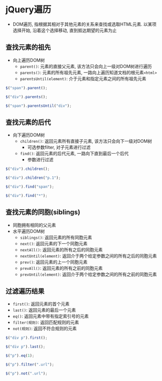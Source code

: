 # jQuery遍历

* DOM遍历, 指根据其相对于其他元素的关系来查找或选取HTML元素. 以某项选择开始, 沿着这个选择移动, 直到抵达期望的元素为止


## 查找元素的祖先

* 向上遍历DOM树
    - `parent()`: 元素的直接父元素, 该方法只会向上一级对DOM树进行遍历
    - `parents()`: 元素的所有祖先元素, 一路向上遍历知道文档的根元素`<html>`
    - `parentsUntil(element)`: 介于元素和指定元素之间的所有祖先元素

```javascript
$("span").parent();

$("div").parents();

$("span").parentsUntil("div");
```

## 查找元素的后代

* 向下遍历DOM树
    - `children()`: 返回元素所有直接子元素, 该方法只会向下一级对DOM树
        - 可选参数filter, 对子元素进行过滤
    - `find()`: 返回元素的后代元素, 一路向下直到最后一个后代
        - 参数进行过滤

```javascript
$("div").children();

$("div").children("p.1");

$("div").find("span");

$("div").find("*");
```

## 查找元素的同胞(siblings)

* 同胞拥有相同的父元素
* 水平遍历DOM树
    - `siblings()`: 返回元素的所有同胞元素
    - `next()`: 返回元素的下一个同胞元素
    - `nextAll()`: 返回元素的所有之后的同胞元素
    - `nextUntil(element)`: 返回介于两个给定参数之间的所有之后的同胞元素
    - `prev()`: 返回元素的上一个同胞元素
    - `prevAll()`: 返回元素的所有之前的同胞元素
    - `prevUntil(element)`: 返回介于两个给定参数之间的所有之前的同胞元素


## 过滤遍历结果

* `first()`: 返回元素的首个元素
* `last()`: 返回元素的最后一个元素
* `eq()`: 返回元素中带有指定索引号的元素
* `filter(规则)`: 返回匹配规则的元素
* `not(规则)`: 返回不符合规则的元素

```javascript
$("div p").first();

$("div p").last();

$("p").eq(1);

$("p").filter(".url");

$("p").not(".url");
```


